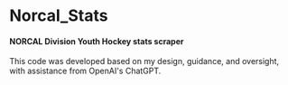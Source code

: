 # Norcal_Stats
 
 #### NORCAL Division Youth Hockey stats scraper
 This code was developed based on my design, guidance, and oversight, with assistance from OpenAI's ChatGPT.
